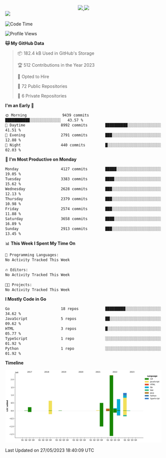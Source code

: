 <div align="center">
  <a href="https://github.com/arielsrv">
    <img height="180em" src="https://github-readme-stats.vercel.app/api?username=arielsrv&show_icons=true&theme=radical&include_all_commits=true&count_private=true"/>
    <img height="180em" src="https://github-readme-stats.vercel.app/api/top-langs/?username=arielsrv&layout=compact&langs_count=10&theme=radical"/>
 </a>
</div>

<div>
  <a href="https://www.linkedin.com/in/arielpineiro/" target="_blank">
    <img src="https://img.shields.io/badge/-LinkedIn-%230077B5?style=for-the-badge&logo=linkedin&logoColor=white" target="_blank">
  </a>
</div>

<!--START_SECTION:waka-->
![Code Time](http://img.shields.io/badge/Code%20Time-0%20secs-blue)

![Profile Views](http://img.shields.io/badge/Profile%20Views-0-blue)

**🐱 My GitHub Data** 

> 📦 182.4 kB Used in GitHub's Storage 
 > 
> 🏆 512 Contributions in the Year 2023
 > 
> 💼 Opted to Hire
 > 
> 📜 72 Public Repositories 
 > 
> 🔑 6 Private Repositories 
 > 
**I'm an Early 🐤** 

```text
🌞 Morning                9439 commits        ███████████░░░░░░░░░░░░░░   43.57 % 
🌆 Daytime                8992 commits        ██████████░░░░░░░░░░░░░░░   41.51 % 
🌃 Evening                2791 commits        ███░░░░░░░░░░░░░░░░░░░░░░   12.88 % 
🌙 Night                  440 commits         █░░░░░░░░░░░░░░░░░░░░░░░░   02.03 % 
```
📅 **I'm Most Productive on Monday** 

```text
Monday                   4127 commits        █████░░░░░░░░░░░░░░░░░░░░   19.05 % 
Tuesday                  3383 commits        ████░░░░░░░░░░░░░░░░░░░░░   15.62 % 
Wednesday                2628 commits        ███░░░░░░░░░░░░░░░░░░░░░░   12.13 % 
Thursday                 2379 commits        ███░░░░░░░░░░░░░░░░░░░░░░   10.98 % 
Friday                   2574 commits        ███░░░░░░░░░░░░░░░░░░░░░░   11.88 % 
Saturday                 3658 commits        ████░░░░░░░░░░░░░░░░░░░░░   16.89 % 
Sunday                   2913 commits        ███░░░░░░░░░░░░░░░░░░░░░░   13.45 % 
```


📊 **This Week I Spent My Time On** 

```text
💬 Programming Languages: 
No Activity Tracked This Week

🔥 Editors: 
No Activity Tracked This Week

🐱‍💻 Projects: 
No Activity Tracked This Week
```

**I Mostly Code in Go** 

```text
Go                       18 repos            █████████░░░░░░░░░░░░░░░░   34.62 % 
JavaScript               5 repos             ██░░░░░░░░░░░░░░░░░░░░░░░   09.62 % 
HTML                     3 repos             █░░░░░░░░░░░░░░░░░░░░░░░░   05.77 % 
TypeScript               1 repo              ░░░░░░░░░░░░░░░░░░░░░░░░░   01.92 % 
Python                   1 repo              ░░░░░░░░░░░░░░░░░░░░░░░░░   01.92 % 
```



**Timeline**

![Lines of Code chart](https://raw.githubusercontent.com/arielsrv/arielsrv/main/assets/bar_graph.png)


 Last Updated on 27/05/2023 18:40:09 UTC
<!--END_SECTION:waka-->
